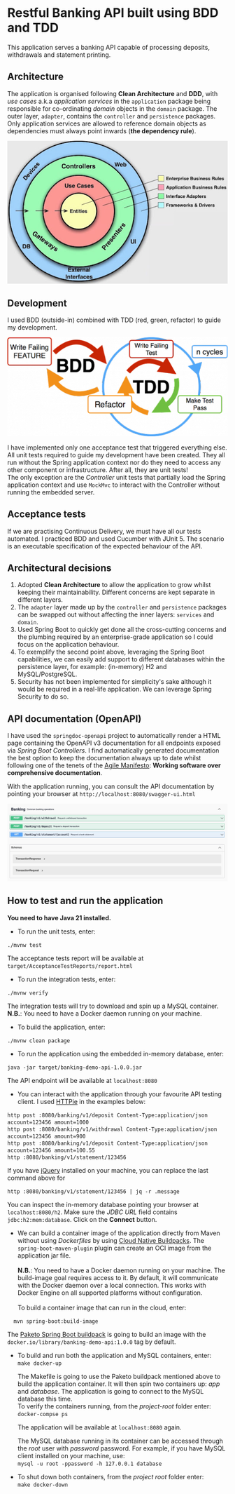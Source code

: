 # Restful Banking API built using BDD and TDD

This application serves a banking API capable of processing deposits, withdrawals and statement printing.

## Architecture
The application is organised following **Clean Architecture** and **DDD**, with *use cases* a.k.a *application services* in the `application` package being responsible for co-ordinating *domain* objects in the `domain` package.
The outer layer, `adapter`, contains the `controller` and `persistence` packages.  
Only application services are allowed to reference domain objects as dependencies must always point inwards (**the dependency rule**).

![](./pictures/clean-architecture.jpg)

## Development

I used BDD (outside-in) combined with TDD (red, green, refactor) to guide my development.  

![](./pictures/bdd_with_tdd.png)

I have implemented only one acceptance test that triggered everything else. All unit tests required to guide my development have been created. They all run without the Spring application context nor do they need to access any other component or infrastructure. After all, they are unit tests!  
The only exception are the *Controller* unit tests that partially load the Spring application context and use `MockMvc` to interact with the Controller without running the embedded server. 

## Acceptance tests

If we are practising Continuous Delivery, we must have all our tests automated. I practiced BDD and used Cucumber with JUnit 5. The scenario is an executable specification of the expected behaviour of the API.  
  
## Architectural decisions
1. Adopted **Clean Architecture** to allow the application to grow whilst keeping their maintainability. Different concerns are kept separate in different layers.
1. The `adapter` layer made up by the `controller` and `persistence` packages can be swapped out without affecting the inner layers: `services` and `domain`.
1. Used Spring Boot to quickly get done all the cross-cutting concerns and the plumbing required by an enterprise-grade application so I could focus on the application behaviour.
1. To exemplify the second point above, leveraging the Spring Boot capabilities, we can easily add support to different databases within the persistence layer, for example: (in-memory) H2 and MySQL/PostgreSQL.
1. Security has not been implemented for simplicity's sake  although it would be required in a real-life application. We can leverage Spring Security to do so.

## API documentation (OpenAPI)

I have used the `springdoc-openapi` project to automatically render a HTML page containing the OpenAPI v3 documentation for all endpoints exposed via *Spring Boot Controllers*.
I find automatically generated documentation the best option to keep the documentation always up to date whilst following one of the tenets of the [Agile Manifesto](https://agilemanifesto.org/): **Working software over comprehensive documentation**.  
  
With the application running, you can consult the API documentation by pointing your browser at `http://localhost:8080/swagger-ui.html`

![](./pictures/open-api.jpg)


## How to test and run the application

**You need to have Java 21 installed.**  
  
- To run the unit tests, enter:
```
./mvnw test
```
  The acceptance tests report will be available at `target/AcceptanceTestReports/report.html`

- To run the integration tests, enter:
```
./mvnw verify
```
The integration tests will try to download and spin up a MySQL container.  
**N.B.**: You need to have a Docker daemon running on your machine.

- To build the application, enter:
```  
./mvnw clean package
```
- To run the application using the embedded in-memory database, enter:
```
java -jar target/banking-demo-api-1.0.0.jar
```
  The API endpoint will be available at `localhost:8080`

- You can interact with the application through your favourite API testing client. I used [HTTPie](https://httpie.io/) in the examples below:
```
http post :8080/banking/v1/deposit Content-Type:application/json account=123456 amount=1000
http post :8080/banking/v1/withdrawal Content-Type:application/json account=123456 amount=900
http post :8080/banking/v1/deposit Content-Type:application/json account=123456 amount=100.55
http :8080/banking/v1/statement/123456
```
  If you have [jQuery](https://jquery.com/download/) installed on your machine, you can replace the last command above for 
```
http :8080/banking/v1/statement/123456 | jq -r .message
```

  You can inspect the in-memory database pointing your browser at `localhost:8080/h2`. Make sure the *JDBC URL* field contains `jdbc:h2:mem:database`. Click on the **Connect** button.


- We can build a container image of the application directly from Maven without using *Dockerfiles* by using [Cloud Native Buildpacks](https://buildpacks.io/). The `spring-boot-maven-plugin` plugin can create an OCI image from the application jar file.  
  <br>
  **N.B.**: You need to have a Docker daemon running on your machine. The build-image goal requires access to it. By default, it will communicate with the Docker daemon over a local connection.
  This works with Docker Engine on all supported platforms without configuration.  
  <br>
  To build a container image that can run in the cloud, enter:
```
  mvn spring-boot:build-image
```

  The [Paketo Spring Boot buildpack](https://github.com/paketo-buildpacks/spring-boot) is going to build an image with the `docker.io/library/banking-demo-api:1.0.0` tag by default.

- To build and run both the application and MySQL containers, enter:  
  `make docker-up`  
  
  The Makefile is going to use the Paketo buildpack mentioned above to build the application container. It will then spin two containers up: *app* and *database*. The application is going to connect to the MySQL database this time.  
  To verify the containers running, from the *project-root* folder enter:  
  `docker-compse ps`  
  
  The application will be available at `localhost:8080` again.  
  
  The MySQL database running in its container can be accessed through the *root* user with *password* password. For example, if you have MySQL client installed on your machine, use:  
  `mysql -u root -ppassword -h 127.0.0.1 database`  
  
- To shut down both containers, from the *project root* folder enter:  
  `make docker-down` 

 




